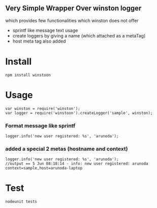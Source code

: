 Very Simple Wrapper Over winston logger
---------------------------------------

which provides few functionalities which winston does not offer

* sprintf like message text usage
* create loggers by giving a name (which attached as a metaTag)
* host meta tag also added

Install
=======
	npm install winstoon

Usage
=====
	var winston = require('winston');
	var logger = require('winstoon').createLogger('sample', winston);

### Format message like sprintf
	logger.info('new user registered: %s', 'arunoda');

### added a special 2 metas (hostname and context)
	logger.info('new user registered: %s', 'arunoda');
	//output == 5 Jun 08:18:14 - info: new user registered: arunoda context=sample,host=arunoda-laptop

Test
=====
	nodeunit tests

